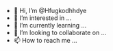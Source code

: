 - 👋 Hi, I’m @Hfugkodhhdye
- 👀 I’m interested in ...
- 🌱 I’m currently learning ...
- 💞️ I’m looking to collaborate on ...
- 📫 How to reach me ...

<!---
Hfugkodhhdye/Hfugkodhhdye is a ✨ special ✨ repository because its `README.md` (this file) appears on your GitHub profile.
You can click the Preview link to take a look at your changes.
--->
